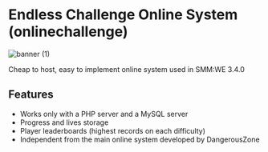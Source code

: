 # Endless Challenge Online System (onlinechallenge)

![banner (1)](https://github.com/HeXpp/online-challenge/assets/97027903/573f55a0-b1b3-4317-8f89-9e2eea52bd76)

Cheap to host, easy to implement online system used in SMM:WE 3.4.0
## Features
- Works only with a PHP server and a MySQL server
- Progress and lives storage
- Player leaderboards (highest records on each difficulty)
- Independent from the main online system developed by DangerousZone


